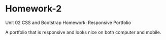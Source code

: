 # Homework-2
 Unit 02 CSS and Bootstrap Homework: Responsive Portfolio
 
 A portfolio that is responsive and looks nice on both computer and mobile. 
